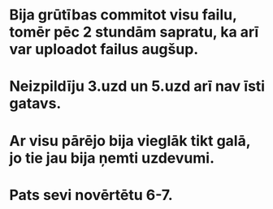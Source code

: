 # Bija grūtības commitot visu failu, tomēr pēc 2 stundām sapratu, ka arī var uploadot failus augšup.
# Neizpildīju 3.uzd un 5.uzd arī nav īsti gatavs.
# Ar visu pārējo bija vieglāk tikt galā, jo tie jau bija ņemti uzdevumi.
# Pats sevi novērtētu 6-7.